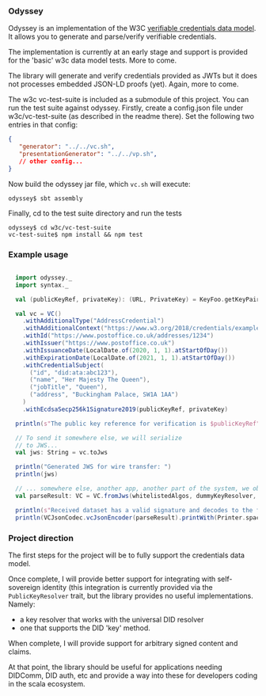### Odyssey

Odyssey is an implementation of the W3C [verifiable credentials data model](https://www.w3.org/TR/vc-data-model/).
It allows you to generate and parse/verify verifiable credentials.

The implementation is currently at an early stage and support is provided for the 'basic' w3c data model tests.
More to come.

The library will generate and verify credentials provided as JWTs but it does not processes embedded JSON-LD proofs (yet).
Again, more to come.

The w3c vc-test-suite is included as a submodule of this project.
You can run the test suite against odyssey.
Firstly, create a config.json file under w3c/vc-test-suite (as described in the readme there). Set the following two
entries in that config:
```json
{
   "generator": "../../vc.sh",
   "presentationGenerator": "../../vp.sh",
   // other config...
}
```
Now build the odyssey jar file, which `vc.sh` will execute:
```shell script
odyssey$ sbt assembly
```
Finally, cd to the test suite directory and run the tests
```shell script
odyssey$ cd w3c/vc-test-suite
vc-test-suite$ npm install && npm test 
```

### Example usage
```scala

  import odyssey._
  import syntax._

  val (publicKeyRef, privateKey): (URL, PrivateKey) = KeyFoo.getKeyPair

  val vc = VC()
    .withAdditionalType("AddressCredential")
    .withAdditionalContext("https://www.w3.org/2018/credentials/examples/v1")
    .withId("https://www.postoffice.co.uk/addresses/1234")
    .withIssuer("https://www.postoffice.co.uk")
    .withIssuanceDate(LocalDate.of(2020, 1, 1).atStartOfDay())
    .withExpirationDate(LocalDate.of(2021, 1, 1).atStartOfDay())
    .withCredentialSubject(
      ("id", "did:ata:abc123"),
      ("name", "Her Majesty The Queen"),
      ("jobTitle", "Queen"),
      ("address", "Buckingham Palace, SW1A 1AA")
    )
    .withEcdsaSecp256k1Signature2019(publicKeyRef, privateKey)

  println(s"The public key reference for verification is $publicKeyRef")

  // To send it somewhere else, we will serialize
  // to JWS...
  val jws: String = vc.toJws

  println("Generated JWS for wire transfer: ")
  println(jws)

  // ... somewhere else, another app, another part of the system, we obtain the jws...
  val parseResult: VC = VC.fromJws(whitelistedAlgos, dummyKeyResolver, jws).futureValue

  println(s"Received dataset has a valid signature and decodes to the following dataset:")
  println(VCJsonCodec.vcJsonEncoder(parseResult).printWith(Printer.spaces2))

```

### Project direction
The first steps for the project will be to fully support the credentials data model.

Once complete, I will provide better support for integrating with self-sovereign identity
(this integration is currently provided via the `PublicKeyResolver` trait, but the library 
provides no useful implementations. Namely:
 * a key resolver that works with the universal DID resolver
 * one that supports the DID 'key' method.
 
When complete, I will provide support for arbitrary signed content and claims.

At that point, the library should be useful for applications needing DIDComm, DID auth, etc
and provide a way into these for developers coding in the scala ecosystem. 
